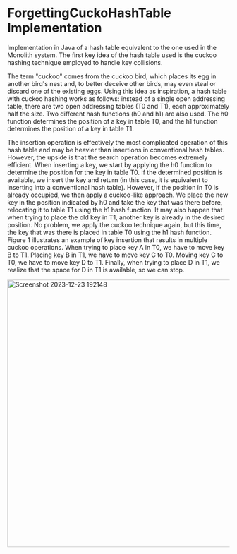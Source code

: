 # ForgettingCuckoHashTable Implementation
 Implementation in Java of a hash table equivalent to the one used in the Monolith system. The first key idea of the hash table used is the cuckoo hashing technique employed to handle key collisions.

 The term "cuckoo" comes from the cuckoo bird, which places its egg in another bird's nest and, to better deceive other birds, may even steal or discard one of the existing eggs. Using this idea as inspiration, a hash table with cuckoo hashing works as follows: instead of a single open addressing table, there are two open addressing tables (T0 and T1), each approximately half the size. Two different hash functions (h0 and h1) are also used. The h0 function determines the position of a key in table T0, and the h1 function determines the position of a key in table T1.

 The insertion operation is effectively the most complicated operation of this hash table and may be heavier than insertions in conventional hash tables. However, the upside is that the search operation becomes extremely efficient. When inserting a key, we start by applying the h0 function to determine the position for the key in table T0. If the determined 
position is available, we insert the key and return (in this case, it is equivalent to inserting into a conventional hash table). However, if the position in T0 is already occupied, we then apply a cuckoo-like approach. We place the new key in the position indicated by h0 and take the key that was there before, relocating it to table T1 using the h1 hash function. It may also happen that when trying to place the old key in T1, another key is already in the desired position. No problem, we apply the cuckoo technique again, but this time, the key that was there is placed in table T0 using the h1 hash function. Figure 1 illustrates an example of key insertion that results in multiple cuckoo operations. When trying to place key A in T0, we have to move key B to T1. Placing key B in T1, we have to move key C to T0. Moving key C to T0, we have to move key D to T1. Finally, when trying to place D in T1, we realize that the space for D in T1 is available, so we can stop.

<img width="606" alt="Screenshot 2023-12-23 192148" src="https://github.com/hugoConceicaoPT/ForgettingCuckoHashTable-Implementation/assets/154693289/4fc0a3d0-54d9-4b5a-860b-c316eaf16ff1">

